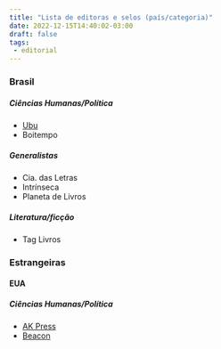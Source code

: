 ```yaml
---
title: "Lista de editoras e selos (país/categoria)"
date: 2022-12-15T14:40:02-03:00
draft: false
tags:
 - editorial
---
```


### Brasil  
##### Ciências Humanas/Política
+ [Ubu](https://www.ubueditora.com.br/)
+ Boitempo

##### Generalistas
+ Cia. das Letras
+ Intrínseca
+ Planeta de Livros

##### Literatura/ficção
+ Tag Livros


### Estrangeiras
 
#### EUA
 
##### Ciências Humanas/Política  
+ [AK Press](https://www.akpress.org/)
+ [Beacon](http://www.beacon.org/)
